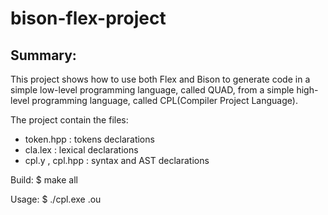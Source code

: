 # bison-flex-project
## Summary:
This project shows how to use both Flex and Bison to generate code in a simple low-level programming language, 
called QUAD, from a simple high-level programming language, called CPL(Compiler Project Language).

The project contain the files:
  - token.hpp : tokens declarations
  - cla.lex   : lexical declarations
  - cpl.y , cpl.hpp : syntax and AST declarations


Build:
$ make all

Usage: 
$ ./cpl.exe <input-file-name>.ou
